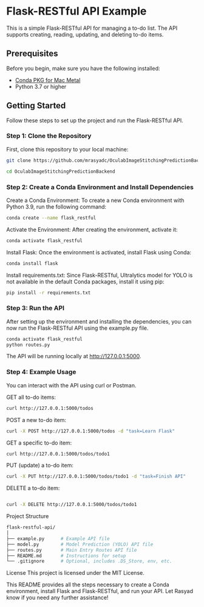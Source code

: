 # Flask-RESTful API Example

This is a simple Flask-RESTful API for managing a to-do list. The API supports creating, reading, updating, and deleting to-do items.

## Prerequisites

Before you begin, make sure you have the following installed:

- [Conda PKG for Mac Metal](https://repo.anaconda.com/miniconda/Miniconda3-latest-MacOSX-arm64.pkg)
- Python 3.7 or higher

## Getting Started

Follow these steps to set up the project and run the Flask-RESTful API.

### Step 1: Clone the Repository

First, clone this repository to your local machine:

```bash
git clone https://github.com/mrasyadc/OculabImageStitchingPredictionBackend

cd OculabImageStitchingPredictionBackend
```

### Step 2: Create a Conda Environment and Install Dependencies

Create a Conda Environment:
To create a new Conda environment with Python 3.9, run the following command:

```bash
conda create --name flask_restful
```

Activate the Environment:
After creating the environment, activate it:

```bash
conda activate flask_restful
```

Install Flask:
Once the environment is activated, install Flask using Conda:

```bash
conda install flask
```

Install requirements.txt:
Since Flask-RESTful, Ultralytics model for YOLO is not available in the default Conda packages, install it using pip:

```bash
pip install -r requirements.txt
```

### Step 3: Run the API
After setting up the environment and installing the dependencies, you can now run the Flask-RESTful API using the example.py file.

```bash
conda activate flask_restful
python routes.py
```

The API will be running locally at http://127.0.0.1:5000.

### Step 4: Example Usage
You can interact with the API using curl or Postman.

GET all to-do items:

```bash
curl http://127.0.0.1:5000/todos
```
POST a new to-do item:
```bash
curl -X POST http://127.0.0.1:5000/todos -d "task=Learn Flask"
```
GET a specific to-do item:
```bash
curl http://127.0.0.1:5000/todos/todo1

```
PUT (update) a to-do item:
```bash
curl -X PUT http://127.0.0.1:5000/todos/todo1 -d "task=Finish API"
```
DELETE a to-do item:
```bash

curl -X DELETE http://127.0.0.1:5000/todos/todo1
```
Project Structure
```bash
flask-restful-api/
│
├── example.py      # Example API file
├── model.py        # Model Prediction (YOLO) API file
├── routes.py       # Main Entry Routes API file
├── README.md       # Instructions for setup
└── .gitignore      # Optional, includes .DS_Store, env, etc.
```

License
This project is licensed under the MIT License.


This README provides all the steps necessary to create a Conda environment, install Flask and Flask-RESTful, and run your API. Let Rasyad know if you need any further assistance!





